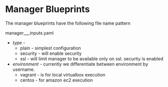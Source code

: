 


# Manager Blueprints

The manager blueprints have the following file name pattern

manager_<type>_<environment>_inputs.yaml


 * _type_ -
   * plain - simplest configuration
   * security - will enable security
   * ssl - will limit manager to be available only on ssl. security is enabled
 * _environment_ - currently we differentiate between environment by username.
   * vagrant - is for local virtualbox execution
   * centos - for amazon ec2 execution
